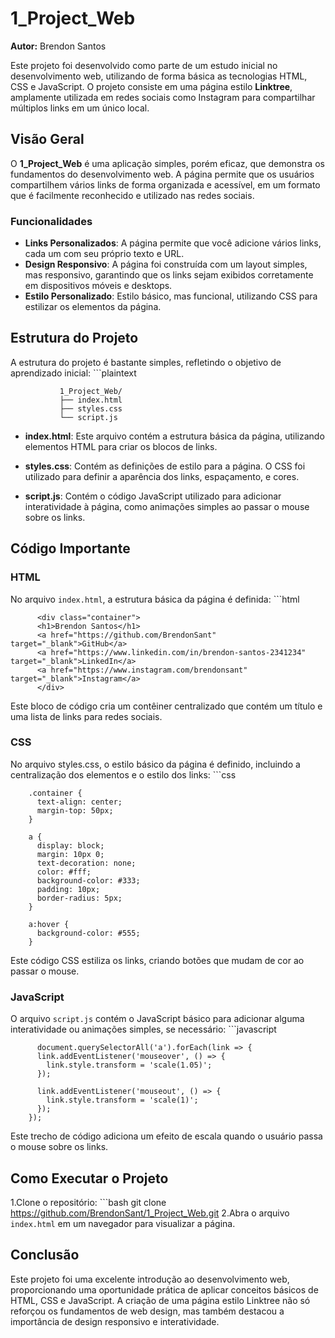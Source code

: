 # 1_Project_Web

**Autor:** Brendon Santos

Este projeto foi desenvolvido como parte de um estudo inicial no desenvolvimento web, utilizando de forma básica as tecnologias HTML, CSS e JavaScript. O projeto consiste em uma página estilo **Linktree**, amplamente utilizada em redes sociais como Instagram para compartilhar múltiplos links em um único local.

## Visão Geral

O **1_Project_Web** é uma aplicação simples, porém eficaz, que demonstra os fundamentos do desenvolvimento web. A página permite que os usuários compartilhem vários links de forma organizada e acessível, em um formato que é facilmente reconhecido e utilizado nas redes sociais.

### Funcionalidades

- **Links Personalizados**: A página permite que você adicione vários links, cada um com seu próprio texto e URL.
- **Design Responsivo**: A página foi construída com um layout simples, mas responsivo, garantindo que os links sejam exibidos corretamente em dispositivos móveis e desktops.
- **Estilo Personalizado**: Estilo básico, mas funcional, utilizando CSS para estilizar os elementos da página.

## Estrutura do Projeto

A estrutura do projeto é bastante simples, refletindo o objetivo de aprendizado inicial:
    ```plaintext
    
               1_Project_Web/
               ├── index.html
               ├── styles.css
               └── script.js

- **index.html**: Este arquivo contém a estrutura básica da página, utilizando elementos HTML para criar os blocos de links.

- **styles.css**: Contém as definições de estilo para a página. O CSS foi utilizado para definir a aparência dos links, espaçamento, e cores.

- **script.js**: Contém o código JavaScript utilizado para adicionar interatividade à página, como animações simples ao passar o mouse sobre os links.

## Código Importante
### HTML
No arquivo `index.html`, a estrutura básica da página é definida:
    ```html
    
          <div class="container">
          <h1>Brendon Santos</h1>
          <a href="https://github.com/BrendonSant" target="_blank">GitHub</a>
          <a href="https://www.linkedin.com/in/brendon-santos-2341234" target="_blank">LinkedIn</a>
          <a href="https://www.instagram.com/brendonsant" target="_blank">Instagram</a>
          </div>
Este bloco de código cria um contêiner centralizado que contém um título e uma lista de links para redes sociais.

### CSS
No arquivo styles.css, o estilo básico da página é definido, incluindo a centralização dos elementos e o estilo dos links:
    ```css
    
        .container {
          text-align: center;
          margin-top: 50px;
        }
        
        a {
          display: block;
          margin: 10px 0;
          text-decoration: none;
          color: #fff;
          background-color: #333;
          padding: 10px;
          border-radius: 5px;
        }
        
        a:hover {
          background-color: #555;
        }

Este código CSS estiliza os links, criando botões que mudam de cor ao passar o mouse.

### JavaScript
O arquivo `script.js` contém o JavaScript básico para adicionar alguma interatividade ou animações simples, se necessário:
    ```javascript

          document.querySelectorAll('a').forEach(link => {
          link.addEventListener('mouseover', () => {
            link.style.transform = 'scale(1.05)';
          });
        
          link.addEventListener('mouseout', () => {
            link.style.transform = 'scale(1)';
          });
        });

Este trecho de código adiciona um efeito de escala quando o usuário passa o mouse sobre os links.

## Como Executar o Projeto

1.Clone o repositório:
    ```bash
          git clone https://github.com/BrendonSant/1_Project_Web.git
2.Abra o arquivo `index.html` em um navegador para visualizar a página.

## Conclusão

Este projeto foi uma excelente introdução ao desenvolvimento web, proporcionando uma oportunidade prática de aplicar conceitos básicos de HTML, CSS e JavaScript. A criação de uma página estilo Linktree não só reforçou os fundamentos de web design, mas também destacou a importância de design responsivo e interatividade.
